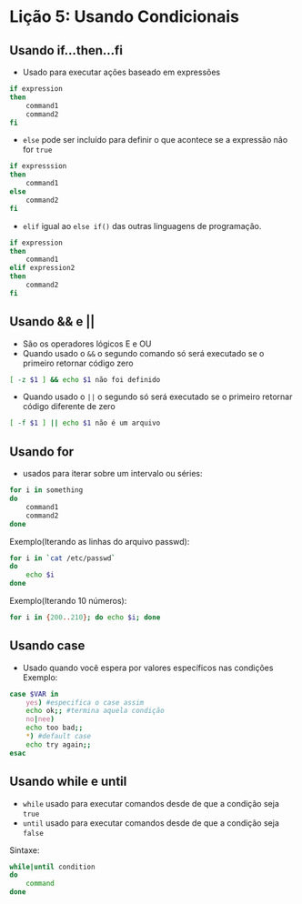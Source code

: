 # Lição 5: Usando Condicionais

## Usando if...then...fi

* Usado para executar ações baseado em expressões
```bash
if expression
then
    command1
    command2
fi
```

* `else` pode ser incluído para definir o que acontece se a expressão não for `true`
```bash
if expresssion
then 
    command1
else
    command2
fi
```

* `elif` igual ao `else if()` das outras linguagens de programação.
```bash
if expression
then
    command1
elif expression2
then
    command2
fi
```

## Usando && e ||

* São os operadores lógicos E e OU
* Quando usado o `&&` o segundo comando só será executado se o primeiro retornar código zero
```bash
[ -z $1 ] && echo $1 não foi definido
```
* Quando usado o `||` o segundo só será executado se o primeiro retornar código diferente de zero
```bash
[ -f $1 ] || echo $1 não é um arquivo
```

## Usando for

* usados para iterar sobre um intervalo ou séries:
```bash
for i in something
do
    command1
    command2
done
```

Exemplo(Iterando as linhas do arquivo passwd):
```bash
for i in `cat /etc/passwd`
do
    echo $i
done
```

Exemplo(Iterando 10 números):
```bash
for i in {200..210}; do echo $i; done
```

## Usando case

* Usado quando você espera por valores específicos nas condições
Exemplo:
```bash
case $VAR in
    yes) #especifica o case assim
    echo ok;; #termina aquela condição
    no|nee)
    echo too bad;;
    *) #default case
    echo try again;;
esac
```

## Usando while e until

* `while` usado para executar comandos desde de que a condição seja `true`
* `until` usado para executar comandos desde de que a condição seja `false`

Sintaxe:
```bash
while|until condition
do
    command
done
```
